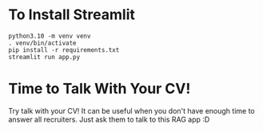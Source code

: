 # To Install Streamlit

```
python3.10 -m venv venv
. venv/bin/activate
pip install -r requirements.txt
streamlit run app.py
```

# Time to Talk With Your CV!

Try talk with your CV! It can be useful when you don't have enough time to answer all recruiters. Just ask them to talk to this RAG app :D

